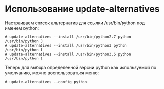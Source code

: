 Использование update-alternatives
=================================

Настраиваем список альтернатив для ссылки /usr/bin/python под именем python:

    # update-alternatives --install /usr/bin/python2.7 python /usr/bin/python 0
    # update-alternatives --install /usr/bin/python3 python /usr/bin/python 1
    # update-alternatives --install /usr/bin/python3.5 python /usr/bin/python 2

Теперь для выбора определённой версии python как используемой по умолчанию, можно воспользоваться меню:

    # update-alternatives --config python
